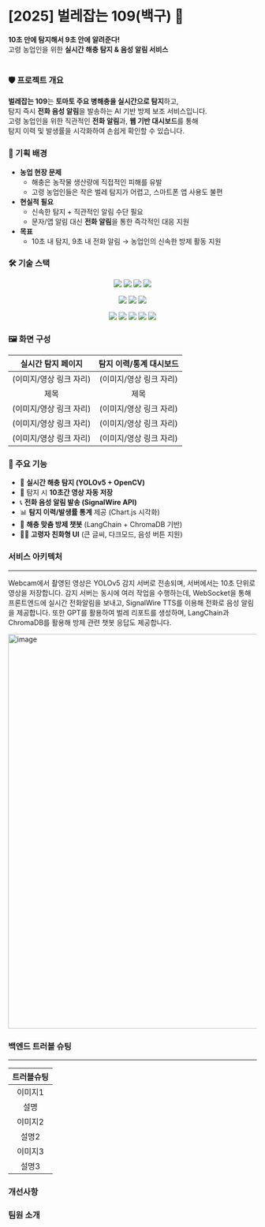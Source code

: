 # [2025] 벌레잡는 109(백구) 🐛 <br/>
**10초 만에 탐지해서 9초 안에 알려준다!**  
고령 농업인을 위한 **실시간 해충 탐지 & 음성 알림 서비스**
<br/>
<br/>

### 🛡️ 프로젝트 개요
**벌레잡는 109**는 **토마토 주요 병해충을 실시간으로 탐지**하고,  
탐지 즉시 **전화 음성 알림**을 발송하는 AI 기반 방제 보조 서비스입니다.  
고령 농업인을 위한 직관적인 **전화 알림**과, **웹 기반 대시보드**를 통해  
탐지 이력 및 발생률을 시각화하여 손쉽게 확인할 수 있습니다.  

### 🧠 기획 배경
- **농업 현장 문제**  
  - 해충은 농작물 생산량에 직접적인 피해를 유발  
  - 고령 농업인들은 작은 벌레 탐지가 어렵고, 스마트폰 앱 사용도 불편  
- **현실적 필요**  
  - 신속한 탐지 + 직관적인 알림 수단 필요  
  - 문자/앱 알림 대신 **전화 알림**을 통한 즉각적인 대응 지원  
- **목표**  
  - 10초 내 탐지, 9초 내 전화 알림 → 농업인의 신속한 방제 활동 지원  

### 🛠 기술 스택
<p align="center">
  <img src="https://img.shields.io/badge/PyTorch-EE4C2C?style=flat-square&logo=pytorch&logoColor=white"/>
  <img src="https://img.shields.io/badge/OpenCV-5C3EE8?style=flat-square&logo=opencv&logoColor=white"/>
  <img src="https://img.shields.io/badge/FastAPI-009688?style=flat-square&logo=fastapi&logoColor=white"/>
  <img src="https://img.shields.io/badge/WebSocket-000000?style=flat-square&logo=socket.io&logoColor=white"/>
</p>
<p align="center">
  <img src="https://img.shields.io/badge/SignalWire-1D8FE1?style=flat-square&logo=twilio&logoColor=white"/>
  <img src="https://img.shields.io/badge/LangChain-0E5A89?style=flat-square"/>
  <img src="https://img.shields.io/badge/ChromaDB-FF6F00?style=flat-square"/>
</p>
<p align="center">
  <img src="https://img.shields.io/badge/React-61DAFB?style=flat-square&logo=react&logoColor=black"/>
  <img src="https://img.shields.io/badge/TailwindCSS-06B6D4?style=flat-square&logo=tailwindcss&logoColor=white"/>
  <img src="https://img.shields.io/badge/Chart.js-FF6384?style=flat-square&logo=chartdotjs&logoColor=white"/>
  <img src="https://img.shields.io/badge/SpringBoot-6DB33F?style=flat-square&logo=springboot&logoColor=white"/>
  <img src="https://img.shields.io/badge/OracleDB-F80000?style=flat-square&logo=oracle&logoColor=white"/>
</p>


### 🖼 화면 구성
| 실시간 탐지 페이지 | 탐지 이력/통계 대시보드 |
|:---:|:---:|
| (이미지/영상 링크 자리) | (이미지/영상 링크 자리) |
| 제목 | 제목 |
| (이미지/영상 링크 자리) | (이미지/영상 링크 자리) |
| (이미지/영상 링크 자리) | (이미지/영상 링크 자리) |
| (이미지/영상 링크 자리) | (이미지/영상 링크 자리) |


### 🚀 주요 기능
- 🐛 **실시간 해충 탐지 (YOLOv5 + OpenCV)**  
- 🎥 탐지 시 **10초간 영상 자동 저장**  
- 📞 **전화 음성 알림 발송 (SignalWire API)**  
- 📊 **탐지 이력/발생률 통계** 제공 (Chart.js 시각화)  
- 🧠 **해충 맞춤 방제 챗봇** (LangChain + ChromaDB 기반)  
- 🧑‍🌾 **고령자 친화형 UI** (큰 글씨, 다크모드, 음성 버튼 지원)  



### 서비스 아키텍처
---
Webcam에서 촬영된 영상은 YOLOv5 감지 서버로 전송되며, 서버에서는 10초 단위로 영상을 저장합니다. 감지 서버는 동시에 여러 작업을 수행하는데, WebSocket을 통해 프론트엔드에 실시간 전화알림을 보내고, SignalWire TTS를 이용해 전화로 음성 알림을 제공합니다. 또한 GPT를 활용하여 벌레 리포트를 생성하며, LangChain과 ChromaDB를 활용해 방제 관련 챗봇 응답도 제공합니다.

<img width="1418" height="800" alt="image" src="https://github.com/user-attachments/assets/128ec166-5549-4ddc-b1ac-735537dd5698" />


### 백엔드 트러블 슈팅
---
| 트러블슈팅 |
|:---:|
| 이미지1|
| 설명 |
|이미지2 |
|설명2|
|이미지3|
|설명3|

### 개선사항

### 팀원 소개

